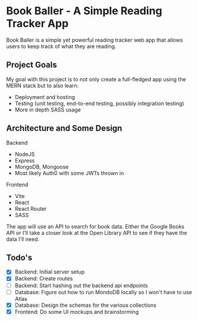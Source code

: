 # Book Baller - A Simple Reading Tracker App

Book Baller is a simple yet powerful reading tracker web app that allows users to keep track of what they are reading.

## Project Goals

My goal with this project is to not only create a full-fledged app using the MERN stack but to also learn:
- Deployment and hosting
- Testing (unit testing, end-to-end testing, possibly integration testing)
- More in depth SASS usage

## Architecture and Some Design
Backend
- NodeJS
- Express
- MongoDB, Mongoose
- Most likely Auth0 with some JWTs thrown in

Frontend
- Vite
- React
- React Router
- SASS

The app will use an API to search for book data. Either the Google Books API or I'll take a closer look at the Open Library API to see if they have the data I'll need.

## Todo's

- [x] Backend: Initial server setup
- [x] Backend: Create routes
- [ ] Backend: Start hashing out the backend api endpoints
- [ ] Database: Figure out how to run MondoDB locally so I won't have to use Atlas
- [x] Database: Design the schemas for the various collections
- [x] Frontend: Do some UI mockups and brainstorming 